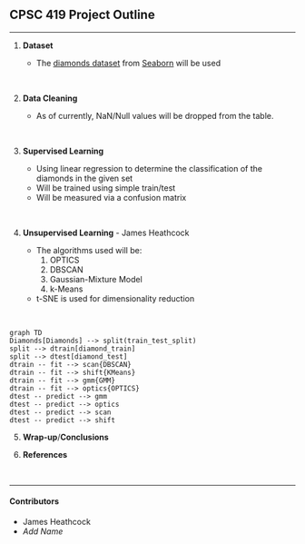 ## CPSC 419 Project Outline

---

1. __Dataset__
    
   - The [diamonds dataset](https://github.com/mwaskom/seaborn-data/blob/master/diamonds.csv) from [Seaborn](https://github.com/mwaskom/seaborn-data) will be used
<br>
  
2. __Data Cleaning__

   - As of currently, NaN/Null values will be dropped from the table.
<br>

3. __Supervised Learning__

   - Using linear regression to determine the classification of the diamonds in the given set
   - Will be trained using simple train/test
   - Will be measured via a confusion matrix
<br>

4. __Unsupervised Learning__  - James Heathcock

   - The algorithms used will be:
     1. OPTICS
     2. DBSCAN
     3. Gaussian-Mixture Model
     4. k-Means
   - t-SNE is used for dimensionality reduction
<br>    

```mermaid
graph TD
Diamonds[Diamonds] --> split(train_test_split)
split --> dtrain[diamond_train]
split --> dtest[diamond_test]
dtrain -- fit --> scan{DBSCAN}
dtrain -- fit --> shift{KMeans}
dtrain -- fit --> gmm{GMM}
dtrain -- fit --> optics{OPTICS}
dtest -- predict --> gmm
dtest -- predict --> optics
dtest -- predict --> scan
dtest -- predict --> shift
```

5. __Wrap-up__/__Conclusions__

6. __References__
<br>

---
#### Contributors
 - James Heathcock
 - _Add Name_
